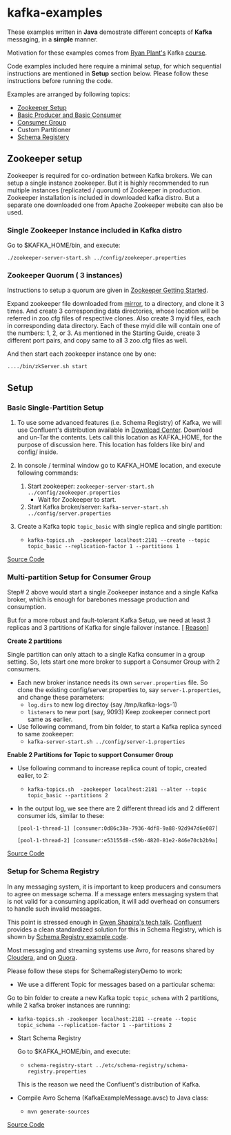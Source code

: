 # kafka-examples

These examples written in __Java__ demostrate different concepts of __Kafka__ messaging, in a __simple__ manner.

Motivation for these examples comes from [Ryan Plant's](https://twitter.com/ryan_plant) Kafka [course](https://app.pluralsight.com/library/courses/apache-kafka-getting-started/table-of-contents). 

Code examples included here require a minimal setup, for which sequential instructions are mentioned in __Setup__ section below. Please follow these instructions before running the code.

Examples are arranged by following topics:

+ [Zookeeper Setup](https://github.com/agrawalnishant/kafka-examples/blob/master/README.md#zookeeper-setup)
+ [Basic Producer and Basic Consumer](https://github.com/agrawalnishant/kafka-examples/blob/master/README.md#setup)
+ [Consumer Group](https://github.com/agrawalnishant/kafka-examples#multi-partition-setup-for-consumer-group)
+ Custom Partitioner
+ [Schema Registery](https://github.com/agrawalnishant/kafka-examples#setup-for-schema-registry)

## Zookeeper setup
Zookeeper is required for co-ordination between Kafka brokers.
We can setup a single instance zookeeper. But it is highly recommended to run multiple instances (replicated / quorum) of Zookeeper in production. Zookeeper installation is included in downloaded kafka distro. But a separate one downloaded one from Apache Zookeeper website can also be used.

### Single Zookeeper Instance included in Kafka distro
Go to $KAFKA_HOME/bin, and execute:
  
  `./zookeeper-server-start.sh ../config/zookeeper.properties`


### Zookeeper Quorum ( 3 instances)
Instructions to setup a quorum are given in [Zookeeper Getting Started](https://zookeeper.apache.org/doc/r3.3.3/zookeeperStarted.html#sc_RunningReplicatedZooKeeper).

Expand zookeeper file downloaded from [mirror](http://www.apache.org/dyn/closer.cgi/zookeeper/), to a directory, and clone it 3 times. And create 3 corresponding data directories, whose location will be referred in zoo.cfg files of respective clones. Also create 3 myid files, each in corresponding data directory. Each of these myid dile will contain one of the numbers: 1, 2, or 3. As mentioned in the Starting Guide, create 3 different port pairs, and copy same to all 3 zoo.cfg files as well.

And then start each zookeeper instance one by one:
  
  `..../bin/zkServer.sh start`

## Setup
### Basic Single-Partition Setup
1. To use some advanced features (i.e. Schema Registry) of Kafka, we will use Confluent's distribution available in [Download Center](https://www.confluent.io/download-center/). Download and un-Tar the contents. Lets call this location as KAFKA_HOME, for the purpose of discussion here. This location has folders like bin/ and config/ inside.

2. In console / terminal window go to KAFKA_HOME location, and execute following commands:
    1. Start zookeeper:
    `zookeeper-server-start.sh ../config/zookeeper.properties`
        - Wait for Zookeeper to start.
    2. Start Kafka broker/server:
        `kafka-server-start.sh ../config/server.properties`
        
3. Create a Kafka topic `topic_basic` with single replica and single partition:
    - `kafka-topics.sh  -zookeeper localhost:2181 --create --topic topic_basic --replication-factor 1 --partitions 1`
    
[Source Code](https://github.com/agrawalnishant/kafka-examples/tree/master/src/main/java/kafka/examples/basic)
        
### Multi-partition Setup for Consumer Group
Step# 2 above would start a single Zookeeper instance and a single Kafka broker, which is enough for barebones message production and consumption. 

But for a more robust and fault-tolerant Kafka Setup, we need at least 3 replicas and 3 partitions of Kafka for single failover instance. [ [Reason](https://forums.couchbase.com/t/why-3-node-cluster-for-automatic-failover/2759)]

__Create 2 partitions__

Single partition can only attach to a single Kafka consumer in a group setting. So, lets start one more broker to support a Consumer Group with 2 consumers. 
* Each new broker instance needs its own `server.properties` file. 
  So clone the existing config/server.properties to, say `server-1.properties`, and change these parameters:
    - `log.dirs` to new log directoy (say /tmp/kafka-logs-1)
    - `listeners` to new port (say, 9093)
    Keep zookeeper connect port same as earlier.
 * Use following command, from bin folder, to start a Kafka replica synced to same zookeeper:
     - `kafka-server-start.sh ../config/server-1.properties`
        
__Enable 2 Partitions for Topic to support Consumer Group__
* Use following command to increase replica count of topic, created ealier, to 2:
    - `kafka-topics.sh  -zookeeper localhost:2181 --alter --topic topic_basic --partitions 2`
    
* In the output log, we see there are 2 different thread ids and 2 different consumer ids, similar to these:

  `[pool-1-thread-1] [consumer:0d86c38a-7936-4df8-9a88-92d947d6e087]`
  
  `[pool-1-thread-2] [consumer:e53155d8-c59b-4820-81e2-846e70cb2b9a]`



[Source Code](https://github.com/agrawalnishant/kafka-examples/blob/master/src/main/java/kafka/examples/basic/StringProducerConsumerGroupDemo.java)    

### Setup for Schema Registry

In any messaging system, it is important to keep producers and consumers to agree on message schema. If a message enters messaging system that is not valid for a consuming application, it will add overhead on consumers to handle such invalid messages.

This point is stressed enough in [Gwen Shapira's tech talk](https://vimeo.com/167028700). [Confluent](https://www.confluent.io/) provides a clean standardized solution for this in Schema Registry, which is shown by [Schema Registry example code](https://github.com/agrawalnishant/kafka-examples/tree/master/src/main/java/kafka/examples/schema/registry).

Most messaging and streaming systems use Avro, for reasons shared by [Cloudera](http://blog.cloudera.com/blog/2011/05/three-reasons-why-apache-avro-data-serialization-is-a-good-choice-for-openrtb/), and on [Quora](https://www.quora.com/What-are-pros-and-cons-of-Apache-Avro).

Please follow these steps for SchemaRegisteryDemo to work:
* We use a different Topic for messages based on a particular schema:

Go to bin folder to create a new Kafka topic `topic_schema` with 2 partitions, while 2 kafka broker instances are running:
  - `kafka-topics.sh -zookeeper localhost:2181 --create --topic topic_schema --replication-factor 1 --partitions 2`


* Start Schema Registry
  
  Go to $KAFKA_HOME/bin, and execute:
    - `schema-registry-start ../etc/schema-registry/schema-registry.properties`
    
    This is the reason we need the Confluent's distribution of Kafka. 
    
* Compile Avro Schema (KafkaExampleMessage.avsc) to Java class:
    - `mvn generate-sources`


[Source Code](https://github.com/agrawalnishant/kafka-examples/tree/master/src/main/java/kafka/examples/schema/registry)
